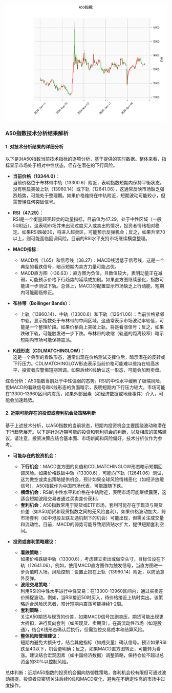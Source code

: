 ![图](A50.png)

### A50指数技术分析结果解析

#### 1. 对技术分析结果的详细分析
以下是对A50指数当前技术指标的逐项分析，基于提供的实时数据。整体来看，指标显示市场处于相对中性状态，但存在潜在的下行风险。

- **当前价格（13344.0）**：  
  当前价格位于布林带中轨（13300.6）附近，表明指数短期内保持平衡状态。没有明显突破上轨（13960.14）或下轨（12641.06），这通常反映市场缺乏强烈趋势，可能处于整理期。如果价格维持在中轨附近，短期波动可能较小，但需警惕任何突破信号。

- **RSI（47.29）**：  
  RSI是一个衡量超买超卖的动量指标，目前值为47.29，处于中性区域（一般50附近）。这表明市场并未出现过度买入或卖出的情况，投资者情绪相对稳定。如果RSI跌破30，将进入超卖区，可能预示反弹机会；反之，如果升至70以上，则可能面临回调风险。目前的RSI水平支持市场继续横盘整理。

- **MACD指标**：  
  - MACD线（1.65）和信号线（38.27）：MACD线远低于信号线，这是一个典型的看跌信号，暗示短期内卖方力量可能占优。  
  - MACD直方图（-36.63）：直方图为负值，且数值较大，表明动量正在减弱，可能预示价格下行趋势的延续或加剧。如果直方图继续恶化，指数可能进一步测试下轨。总体上，MACD的配置显示市场缺乏上行动能，短期内可能面临修正。

- **布林带（Bollinger Bands）**：  
  - 上轨（13960.14）、中轨（13300.6）和下轨（12641.06）：当前价格紧邻中轨，显示指数处于布林带的中间区域。这通常表示市场波动率较低，可能是一个整理阶段。如果价格向上突破上轨，将是看涨信号；反之，如果跌破下轨，可能触发进一步下跌。布林带的收缩（轨道的距离较窄）暗示短期内市场可能保持震荡。

- **K线形态（CDLMATCHINGLOW）**：  
  这是一个典型的看跌形态，通常出现在价格测试支撑位后，暗示潜在的反转或下行压力。CDLMATCHINGLOW形态表示当前价格可能难以维持在较高水平，投资者应警惕短期回调。如果后续K线确认这一形态，可能会加剧卖盘。

综合分析：A50指数当前处于中性偏弱的态势。RSI的中性水平缓解了极端风险，但MACD的看跌信号和K线形态的负面暗示，表明短期内下行压力较大。市场可能在13300-13960区间内震荡，如果外部因素（如经济数据或地缘事件）介入，可能会加速趋势。

#### 2. 近期可能存在的投资或套利机会及策略判断
基于上述技术分析，以A50指数的当前状态，短期内投资机会主要围绕波动和潜在下行趋势展开。以下是针对近期可能的投资和套利机会的判断，以及相应的策略建议。请注意，投资决策应结合基本面、市场新闻和风险偏好，技术分析仅作为参考。

- **可能存在的投资机会**：  
  - **下行机会**：MACD直方图的负值和CDLMATCHINGLOW形态暗示短期回调风险。如果价格跌破中轨（13300.6），可能向下轨（12641.06）测试，这为做空或卖出策略提供机会。预计如果全球风险情绪恶化（如经济放缓信号），A50指数作为中国市场代表，可能跟随下跌。  
  - **横盘机会**：RSI的中性水平和价格在中轨附近，表明市场可能继续震荡，这适合短期波段交易者通过买卖差价获利。  
  - **套利机会**：A50指数常用于期货或ETF市场，套利可能存在于现货与期货价差（如A50期货和现货指数之间的无风险套利）。如果价格波动加大，跨市场套利（如中港股互联互通机制下的机会）可能出现，但需关注成交量和流动性。目前，MACD的弱势可能导致期货贴水扩大，提供短期套利空间。

- **投资或套利策略建议**：  
  - **看跌策略**：  
    如果价格跌破中轨（13300.6），考虑建立卖出或做空头寸，目标位设在下轨（12641.06）。例如，使用MACD直方图作为触发信号，当直方图进一步负值时入场。风险控制：设置止损在上轨（13960.14）附近，以防范意外反弹。  
  - **波段交易策略**：  
    利用RSI的中性水平进行中性交易：在13300-13960区间内，通过买卖差价捕捉波动。例如，当RSI接近50时买入，待价格接近上轨时卖出。该策略适合风险厌恶者，预计短期内震荡可能持续1-2周。  
  - **套利策略**：  
    关注A50期货与现货的价差，如果MACD信号加剧卖压，期货可能出现更大折扣，进行反向套利（如买现货、卖期货）。在高流动性市场（如港股通），结合K线形态确认后执行，但需监控交易成本和结算风险。  
  - **整体风险管理建议**：  
    短期内避免大额头寸，结合其他指标（如成交量）确认信号。预计如果RSI跌至40以下，机会更明确；反之，如果MACD直方图转正，可能转为看涨。建议结合宏观因素（如中国经济数据）调整策略，保持仓位不超过总资金的30%以控制风险。

总体判断：近期A50指数的投资机会偏向防御性策略，套利机会较有限但可通过波动捕捉。投资者应密切关注后续K线和MACD变化，避免在不确定性高的市场中过度操作。